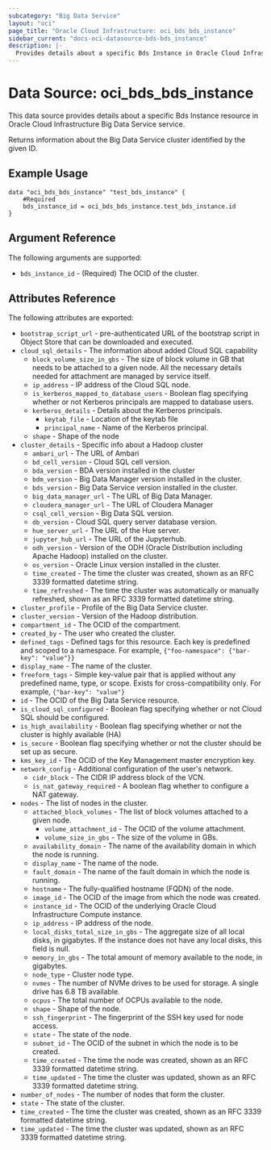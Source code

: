 ```yaml
---
subcategory: "Big Data Service"
layout: "oci"
page_title: "Oracle Cloud Infrastructure: oci_bds_bds_instance"
sidebar_current: "docs-oci-datasource-bds-bds_instance"
description: |-
  Provides details about a specific Bds Instance in Oracle Cloud Infrastructure Big Data Service service
---
```


# Data Source: oci_bds_bds_instance
This data source provides details about a specific Bds Instance resource in Oracle Cloud Infrastructure Big Data Service service.

Returns information about the Big Data Service cluster identified by the given ID.

## Example Usage

```hcl
data "oci_bds_bds_instance" "test_bds_instance" {
	#Required
	bds_instance_id = oci_bds_bds_instance.test_bds_instance.id
}
```

## Argument Reference

The following arguments are supported:

* `bds_instance_id` - (Required) The OCID of the cluster.


## Attributes Reference

The following attributes are exported:

* `bootstrap_script_url` - pre-authenticated URL of the bootstrap script in Object Store that can be downloaded and executed.
* `cloud_sql_details` - The information about added Cloud SQL capability
	* `block_volume_size_in_gbs` - The size of block volume in GB that needs to be attached to a given node. All the necessary details needed for attachment are managed by service itself. 
	* `ip_address` - IP address of the Cloud SQL node.
	* `is_kerberos_mapped_to_database_users` - Boolean flag specifying whether or not Kerberos principals are mapped to database users. 
	* `kerberos_details` - Details about the Kerberos principals.
		* `keytab_file` - Location of the keytab file
		* `principal_name` - Name of the Kerberos principal.
	* `shape` - Shape of the node
* `cluster_details` - Specific info about a Hadoop cluster
	* `ambari_url` - The URL of Ambari
	* `bd_cell_version` - Cloud SQL cell version.
	* `bda_version` - BDA version installed in the cluster
	* `bdm_version` - Big Data Manager version installed in the cluster.
	* `bds_version` - Big Data Service version installed in the cluster.
	* `big_data_manager_url` - The URL of Big Data Manager.
	* `cloudera_manager_url` - The URL of Cloudera Manager
	* `csql_cell_version` - Big Data SQL version.
	* `db_version` - Cloud SQL query server database version.
	* `hue_server_url` - The URL of the Hue server.
	* `jupyter_hub_url` - The URL of the Jupyterhub.
	* `odh_version` - Version of the ODH (Oracle Distribution including Apache Hadoop) installed on the cluster.
	* `os_version` - Oracle Linux version installed in the cluster.
	* `time_created` - The time the cluster was created, shown as an RFC 3339 formatted datetime string.
	* `time_refreshed` - The time the cluster was automatically or manually refreshed, shown as an RFC 3339 formatted datetime string. 
* `cluster_profile` - Profile of the Big Data Service cluster.
* `cluster_version` - Version of the Hadoop distribution.
* `compartment_id` - The OCID of the compartment.
* `created_by` - The user who created the cluster.
* `defined_tags` - Defined tags for this resource. Each key is predefined and scoped to a namespace. For example, `{"foo-namespace": {"bar-key": "value"}}` 
* `display_name` - The name of the cluster.
* `freeform_tags` - Simple key-value pair that is applied without any predefined name, type, or scope. Exists for cross-compatibility only. For example, `{"bar-key": "value"}` 
* `id` - The OCID of the Big Data Service resource.
* `is_cloud_sql_configured` - Boolean flag specifying whether or not Cloud SQL should be configured.
* `is_high_availability` - Boolean flag specifying whether or not the cluster is highly available (HA)
* `is_secure` - Boolean flag specifying whether or not the cluster should be set up as secure.
* `kms_key_id` - The OCID of the Key Management master encryption key.
* `network_config` - Additional configuration of the user's network.
	* `cidr_block` - The CIDR IP address block of the VCN.
	* `is_nat_gateway_required` - A boolean flag whether to configure a NAT gateway.
* `nodes` - The list of nodes in the cluster.
	* `attached_block_volumes` - The list of block volumes attached to a given node.
		* `volume_attachment_id` - The OCID of the volume attachment.
		* `volume_size_in_gbs` - The size of the volume in GBs.
	* `availability_domain` - The name of the availability domain in which the node is running.
	* `display_name` - The name of the node.
	* `fault_domain` - The name of the fault domain in which the node is running.
	* `hostname` - The fully-qualified hostname (FQDN) of the node.
	* `image_id` - The OCID of the image from which the node was created.
	* `instance_id` - The OCID of the underlying Oracle Cloud Infrastructure Compute instance.
	* `ip_address` - IP address of the node.
	* `local_disks_total_size_in_gbs` - The aggregate size of all local disks, in gigabytes. If the instance does not have any local disks, this field is null.
	* `memory_in_gbs` - The total amount of memory available to the node, in gigabytes.
	* `node_type` - Cluster node type.
	* `nvmes` - The number of NVMe drives to be used for storage. A single drive has 6.8 TB available.
	* `ocpus` - The total number of OCPUs available to the node.
	* `shape` - Shape of the node.
	* `ssh_fingerprint` - The fingerprint of the SSH key used for node access.
	* `state` - The state of the node.
	* `subnet_id` - The OCID of the subnet in which the node is to be created.
	* `time_created` - The time the node was created, shown as an RFC 3339 formatted datetime string.
	* `time_updated` - The time the cluster was updated, shown as an RFC 3339 formatted datetime string.
* `number_of_nodes` - The number of nodes that form the cluster.
* `state` - The state of the cluster.
* `time_created` - The time the cluster was created, shown as an RFC 3339 formatted datetime string.
* `time_updated` - The time the cluster was updated, shown as an RFC 3339 formatted datetime string.

